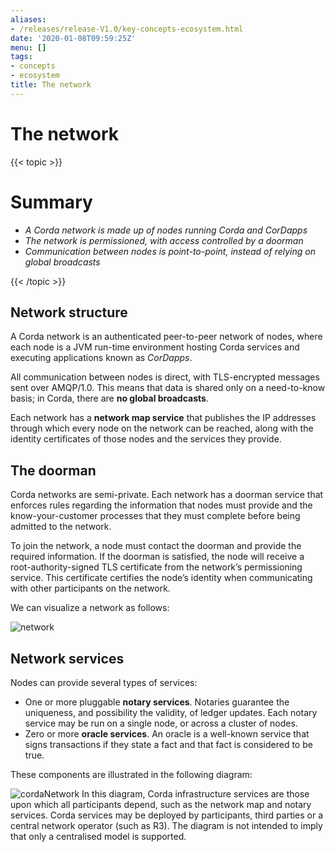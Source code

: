 ```yaml
---
aliases:
- /releases/release-V1.0/key-concepts-ecosystem.html
date: '2020-01-08T09:59:25Z'
menu: []
tags:
- concepts
- ecosystem
title: The network
---
```



# The network


{{< topic >}}

# Summary


* *A Corda network is made up of nodes running Corda and CorDapps*
* *The network is permissioned, with access controlled by a doorman*
* *Communication between nodes is point-to-point, instead of relying on global broadcasts*


{{< /topic >}}

## Network structure

A Corda network is an authenticated peer-to-peer network of nodes, where each node is a JVM run-time environment
hosting Corda services and executing applications known as *CorDapps*.

All communication between nodes is direct, with TLS-encrypted messages sent over AMQP/1.0. This means that data is
shared only on a need-to-know basis; in Corda, there are **no global broadcasts**.

Each network has a **network map service** that publishes the IP addresses through which every node on the network can
be reached, along with the identity certificates of those nodes and the services they provide.


## The doorman

Corda networks are semi-private. Each network has a doorman service that enforces rules regarding the information
that nodes must provide and the know-your-customer processes that they must complete before being admitted to the
network.

To join the network, a node must contact the doorman and provide the required information. If the doorman is
satisfied, the node will receive a root-authority-signed TLS certificate from the network’s permissioning service.
This certificate certifies the node’s identity when communicating with other participants on the network.

We can visualize a network as follows:

![network](/en/images/network.png "network")

## Network services

Nodes can provide several types of services:


* One or more pluggable **notary services**. Notaries guarantee the uniqueness, and possibility the validity, of ledger
updates. Each notary service may be run on a single node, or across a cluster of nodes.
* Zero or more **oracle services**. An oracle is a well-known service that signs transactions if they state a fact and
that fact is considered to be true.

These components are illustrated in the following diagram:

![cordaNetwork](/en/images/cordaNetwork.png "cordaNetwork")
In this diagram, Corda infrastructure services are those upon which all participants depend, such as the network map
and notary services. Corda services may be deployed by participants, third parties or a central network operator
(such as R3). The diagram is not intended to imply that only a centralised model is supported.

